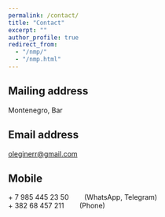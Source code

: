 ```yaml
---
permalink: /contact/
title: "Contact"
excerpt: ""
author_profile: true
redirect_from: 
  - "/nmp/"
  - "/nmp.html"
---
```



## Mailing address ##
Montenegro, Bar

## Email address ##
oleginerr@gmail.com

## Mobile ##
\+ 7 985 445 23 50 &nbsp;&nbsp;&nbsp;&nbsp;&nbsp;&nbsp; (WhatsApp, Telegram) <br>
\+ 382 68 457 211 &nbsp;&nbsp;&nbsp;&nbsp;&nbsp;&nbsp; (Phone)
